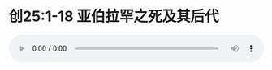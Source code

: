 # 创25:1-18 亚伯拉罕之死及其后代

<audio style="width: 100%;" preload="false" controls controlslist="nodownload"><source src="http://file.simai.life/audio/mp3/old/27528.mp3" type="audio/mpeg">Your browser does not support the audio element.</audio>


